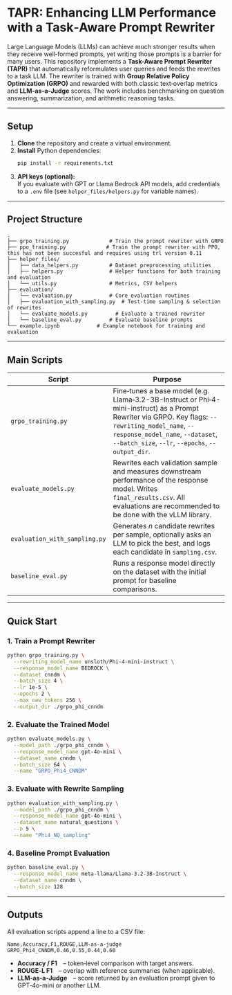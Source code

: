 # TAPR: Enhancing LLM Performance with a Task‑Aware Prompt Rewriter

Large Language Models (LLMs) can achieve much stronger results when they receive well‑formed prompts, yet writing those prompts is a barrier for many users. This repository implements a **Task-Aware Prompt Rewriter** **(TAPR)** that automatically reformulates user queries and feeds the rewrites to a task LLM. The rewriter is trained with **Group Relative Policy Optimization (GRPO)** and rewarded with both classic text‑overlap metrics and **LLM‑as‑a‑Judge** scores. The work includes benchmarking on question answering, summarization, and arithmetic reasoning tasks.

---

## Setup

1. **Clone** the repository and create a virtual environment.
2. **Install** Python dependencies:
   ```bash
   pip install -r requirements.txt
   ```
3. **API keys (optional):**  
   If you evaluate with GPT or Llama Bedrock API models, add credentials to a `.env` file (see `helper_files/helpers.py` for variable names).

---

## Project Structure

```text
.
├── grpo_training.py             # Train the prompt rewriter with GRPO
├── ppo_training.py             # Train the prompt rewriter with PPO, this has not been succesful and requires using trl version 0.11
├── helper_files/
│   ├── data_helpers.py          # Dataset preprocessing utilities
│   ├── helpers.py               # Helper functions for both training and evaluation
│   └── utils.py                 # Metrics, CSV helpers
├── evaluation/
│   └── evaluation.py            # Core evaluation routines
│   ├── evaluation_with_sampling.py  # Test‑time sampling & selection of rewrites
│   └── evaluate_models.py         # Evaluate a trained rewriter
│   └── baseline_eval.py         # Evaluate baseline prompts
└── example.ipynb            # Example notebook for training and evaluation
```

---

## Main Scripts

| Script | Purpose |
|--------|---------|
| `grpo_training.py` | Fine‑tunes a base model (e.g. Llama‑3.2-3B-Instruct or Phi‑4-mini-instruct) as a Prompt Rewriter via GRPO. Key flags: `--rewriting_model_name`, `--response_model_name`, `--dataset`, `--batch_size`, `--lr`, `--epochs`, `--output_dir`. |
| `evaluate_models.py` | Rewrites each validation sample and measures downstream performance of the response model. Writes `final_results.csv`. All evaluations are recommended to be done with the vLLM library.|
| `evaluation_with_sampling.py` | Generates *n* candidate rewrites per sample, optionally asks an LLM to pick the best, and logs each candidate in `sampling.csv`. |
| `baseline_eval.py` | Runs a response model directly on the dataset with the initial prompt for baseline comparisons. |

---

## Quick Start

### 1. Train a Prompt Rewriter

```bash
python grpo_training.py \
  --rewriting_model_name unsloth/Phi-4-mini-instruct \
  --response_model_name BEDROCK \
  --dataset cnndm \
  --batch_size 4 \
  --lr 1e-5 \
  --epochs 2 \
  --max_new_tokens 256 \
  --output_dir ./grpo_phi_cnndm
```

### 2. Evaluate the Trained Model

```bash
python evaluate_models.py \
  --model_path ./grpo_phi_cnndm \
  --response_model_name gpt-4o-mini \
  --dataset_name cnndm \
  --batch_size 64 \
  --name "GRPO_Phi4_CNNDM"
```

### 3. Evaluate with Rewrite Sampling

```bash
python evaluation_with_sampling.py \
  --model_path ./grpo_phi_cnndm \
  --response_model_name gpt-4o-mini \
  --dataset_name natural_questions \
  --n 5 \
  --name "Phi4_NQ_sampling"
```

### 4. Baseline Prompt Evaluation

```bash
python baseline_eval.py \
  --response_model_name meta-llama/Llama-3.2-3B-Instruct \
  --dataset_name cnndm \
  --batch_size 128
```

---

## Outputs

All evaluation scripts append a line to a CSV file:

```csv
Name,Accuracy,F1,ROUGE,LLM-as-a-judge
GRPO_Phi4_CNNDM,0.46,0.55,0.44,0.60
```

* **Accuracy / F1** – token‑level comparison with target answers.
* **ROUGE‑L F1** – overlap with reference summaries (when applicable).
* **LLM‑as‑a‑Judge** – score returned by an evaluation prompt given to GPT‑4o-mini or another LLM.

